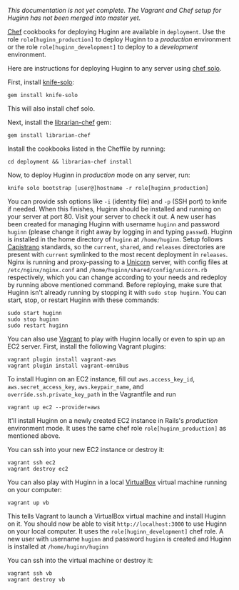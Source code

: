 _This documentation is not yet complete.  The Vagrant and Chef setup for Huginn has not been merged into master yet._

[Chef](http://www.opscode.com/chef/) cookbooks for deploying Huginn are available in `deployment`. Use the role `role[huginn_production]` to deploy Huginn to a _production_ environment or the role `role[huginn_development]` to deploy to a _development_ environment.

Here are instructions for deploying Huginn to any server using [chef solo](http://docs.opscode.com/chef_solo.html).

First, install [knife-solo](http://matschaffer.github.io/knife-solo/):

    gem install knife-solo
 
This will also install chef solo.

Next, install the [librarian-chef](https://github.com/applicationsonline/librarian-chef) gem:

    gem install librarian-chef

Install the cookbooks listed in the Cheffile by running:

    cd deployment && librarian-chef install

Now, to deploy Huginn in _production_ mode on any server, run:

    knife solo bootstrap [user@]hostname -r role[huginn_production]

You can provide ssh options like `-i` (identity file) and `-p` (SSH port) to knife if needed. When this finishes, Huginn should be installed and running on your server at port 80. Visit your server to check it out. A new user has been created for managing Huginn with username `huginn` and password `huginn` (please change it right away by logging in and typing `passwd`). Huginn is installed in the home directory of `huginn` at `/home/huginn`. Setup follows [Capistrano](https://github.com/capistrano/capistrano) standards, so the `current`, `shared`, and `releases` directories are present with `current` symlinked to the most recent deployment in `releases`. Nginx is running and proxy-passing to a [Unicorn](http://unicorn.bogomips.org/) server, with config files at `/etc/nginx/nginx.conf` and `/home/huginn/shared/config/unicorn.rb` respectively, which you can change according to your needs and redeploy by running above mentioned command. Before reploying, make sure that Huginn isn't already running by stopping it with `sudo stop huginn`. You can start, stop, or restart Huginn with these commands:

    sudo start huginn
    sudo stop huginn
    sudo restart huginn

You can also use [Vagrant](http://www.vagrantup.com/) to play with Huginn locally or even to spin up an EC2 server. First, install the following Vagrant plugins:

    vagrant plugin install vagrant-aws
    vagrant plugin install vagrant-omnibus

To install Huginn on an EC2 instance, fill out `aws.access_key_id`, `aws.secret_access_key`, `aws.keypair_name`, and `override.ssh.private_key_path` in the Vagrantfile and run

    vagrant up ec2 --provider=aws

It'll install Huginn on a newly created EC2 instance in Rails's _production_ environment mode. It uses the same chef role `role[huginn_production]` as mentioned above.

You can ssh into your new EC2 instance or destroy it:

    vagrant ssh ec2
    vagrant destroy ec2

You can also play with Huginn in a local [VirtualBox](https://www.virtualbox.org/) virtual machine running on your computer:

    vagrant up vb

This tells Vagrant to launch a VirtualBox virtual machine and install Huginn on it. You should now be able to visit `http://localhost:3000` to use Huginn on your local computer. It uses the `role[huginn_development]` chef role.  A new user with username `huginn` and password `huginn` is created and Huginn is installed at `/home/huginn/huginn`

You can ssh into the virtual machine or destroy it:

    vagrant ssh vb
    vagrant destroy vb
